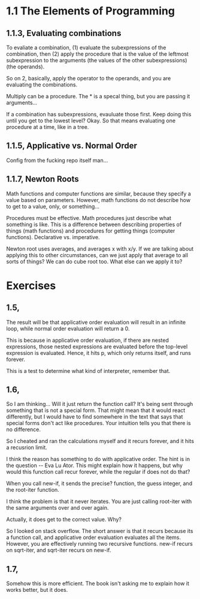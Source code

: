 # 1.1 The Elements of Programming

## 1.1.3, Evaluating combinations

To evaliate a combination, (1) evaluate the subexpressions of the combination,
then (2) apply the procedure that is the value of the leftmost subexpression to
the arguments (the values of the other subexpressions)(the operands).

So on 2, basically, apply the operator to the operands, and you are evaluating
the combinations.

Multiply can be a procedure. The * is a specal thing, but you are passing it
arguments...

If a combination has subexpressions, evauluate those first. Keep doing this
until you get to the lowest level? Okay. So that means evaluating one procedure
at a time, like in a tree. 

## 1.1.5, Applicative vs. Normal Order

Config from the fucking repo itself man...

## 1.1.7, Newton Roots

Math functions and computer functions are similar, because they specify a value
based on parameters. However, math functions do not describe how to get to a
value, only, or something...

Procedures must be effective. Math procedures just describe what something is
like. This is a difference between describing properties of things (math
functions) and procedures for getting things (computer functions). Declarative
vs. imperative. 

Newton root uses averages, and averages x with x/y. If we are talking about
applying this to other circumstances, can we just apply that average to all
sorts of things? We can do cube root too. What else can we apply it to?

# Exercises

## 1.5,

The result will be that applicative order evaluation will result in an infinite
loop, while normal order evaluation will return a 0.

This is because in applicative order evaluation, if there are nested
expressions, those nested expressions are evaluated before the top-level
expression is evaluated. Hence, it hits p, which only returns itself, and runs
forever.

This is a test to determine what kind of interpreter, remember that.

## 1.6,

So I am thinking... Will it just return the function call? It's being sent
through something that is not a special form. That might mean that it would
react differently, but I would have to find somewhere in the text that says that
special forms don't act like procedures. Your intuition tells you that there is
no difference.

So I cheated and ran the calculations myself and it recurs forever, and it hits
a recusrion limit.

I think the reason has something to do with applicative order. The hint is in
the question -- Eva Lu Ator. This might explain how it happens, but why would
this function call recur forever, while the regular if does not do that?

When you call new-if, it sends the precise? function, the guess integer, and the
root-iter function.

I think the problem is that it never iterates. You are just calling root-iter
with the same arguments over and over again.

Actually, it does get to the correct value. Why?

So I looked on stack overflow. The short answer is that it recurs because its a
function call, and applicative order evaluation evaluates all the items.
However, you are effectively running two recursive functions. new-if recurs on
sqrt-iter, and sqrt-iter recurs on new-if.

## 1.7,

Somehow this is more efficient. The book isn't asking me to explain how it works
better, but it does.
